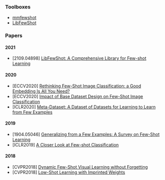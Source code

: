 ### Toolboxes
- [mmfewshot](https://github.com/open-mmlab/mmfewshot)
- [LibFewShot](https://github.com/RL-VIG/LibFewShot)

### Papers
#### 2021
- [2109.04898] [LibFewShot: A Comprehensive Library for Few-shot Learning](https://arxiv.org/abs/2109.04898)

#### 2020
- [ECCV2020] [Rethinking Few-Shot Image Classification: a Good Embedding Is All You Need?](https://arxiv.org/abs/2003.11539)
- [ECCV2020] [Impact of Base Dataset Design on Few-Shot Image Classification](https://arxiv.org/abs/2007.08872)
- [ICLR2020] [Meta-Dataset: A Dataset of Datasets for Learning to Learn from Few Examples](https://openreview.net/forum?id=rkgAGAVKPr)

#### 2019
- [1904.05046] [Generalizing from a Few Examples: A Survey on Few-Shot Learning](https://arxiv.org/abs/1904.05046)
- [ICLR2019] [A Closer Look at Few-shot Classification](https://arxiv.org/abs/1904.04232)

#### 2018
- [CVPR2018] [Dynamic Few-Shot Visual Learning without Forgetting](https://arxiv.org/abs/1804.09458)
- [CVPR2018] [Low-Shot Learning with Imprinted Weights](https://arxiv.org/abs/1712.07136)
